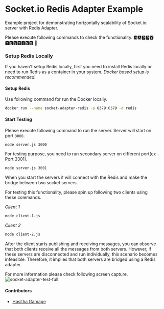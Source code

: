 # Socket.io Redis Adapter Example
Example project for demonstrating horizontally scalability of Socket.io server with Redis Adapter.

Please execute following commands to check the functionality. 
🅷🅰🅿🅿🆈 🆃🅴🆂🆃🅸🅽🅶 :robot:

### Setup Redis Locally

If you haven't setup Redis locally, first you need to install Redis locally or need to run Redis as a container in your system. _Docker based setup is recommended._

#### Setup Redis
Use following command for run the Docker locally.
```sh
docker run --name socket-adapter-redis -p 6379:6379 -d redis
```

#### Start Testing
Please execute following command to run the server. Server will start on port `3000`.
```sh
node server.js 3000
```

For testing purpose, you need to run secondary server on different port(ex - Port 3001).
```sh
node server.js 3001
```

When you start the servers it will connect with the Redis and make the bridge between two socket servers.

For testing this functionality, please spin up following two clients using these commands.

_Client 1_
```sh
node client-1.js
```

_Client 2_
```sh
node client-2.js
```

After the client starts publishing and receiving messages, you can observe that both clients receive all the messages from both servers. However, if these servers are disconnected and run individually, this scenario becomes infeasible. Therefore, it implies that both servers are bridged using a Redis adapter.

For more information please check following screen capture.
![socket-adapter-test-full](https://github.com/hasithaishere/socket-io-redis-adapter-example/assets/4580975/22b99557-b593-40c0-b899-86b2739c8e7a)

#### Contributors
- [Hasitha Gamage](https://hasitha.xyz)